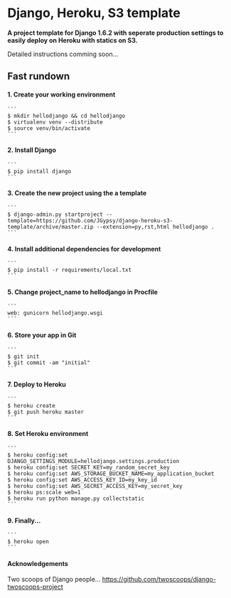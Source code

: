 # Django, Heroku, S3 template


**A project template for Django 1.6.2 with seperate production settings to easily deploy on Heroku with statics on S3.**

Detailed instructions comming soon...


## Fast rundown

#### 1. Create your working environment

    ```
    $ mkdir hellodjango && cd hellodjango
    $ virtualenv venv --distribute
    $ source venv/bin/activate
    ```

#### 2. Install Django

    ```
    $ pip install django
    ```

#### 3. Create the new project using the a template

    ```
    $ django-admin.py startproject --template=https://github.com/JGypsy/django-heroku-s3-template/archive/master.zip --extension=py,rst,html hellodjango .
    ```

#### 4. Install additional dependencies for development

    ```
    $ pip install -r requirements/local.txt
    ```

#### 5. Change project_name to hellodjango in Procfile

    ```
    web: gunicorn hellodjango.wsgi
    ```

#### 6. Store your app in Git

    ```
    $ git init
    $ git commit -am "initial"
    ```

#### 7. Deploy to Heroku

    ```
    $ heroku create
    $ git push heroku master
    ```

#### 8. Set Heroku environment

    ```
    $ heroku config:set DJANGO_SETTINGS_MODULE=hellodjango.settings.production
    $ heroku config:set SECRET_KEY=my_random_secret_key
    $ heroku config:set AWS_STORAGE_BUCKET_NAME=my_application_bucket
    $ heroku config:set AWS_ACCESS_KEY_ID=my_key_id
    $ heroku config:set AWS_SECRET_ACCESS_KEY=my_secret_key
    $ heroku ps:scale web=1
    $ heroku run python manage.py collectstatic
    ```

#### 9. Finally...

    ```
    $ heroku open
    ```


#### Acknowledgements
Two scoops of Django people... https://github.com/twoscoops/django-twoscoops-project